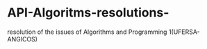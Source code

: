 # API-Algoritms-resolutions-
resolution of the issues of Algorithms and Programming 1(UFERSA-ANGICOS)
